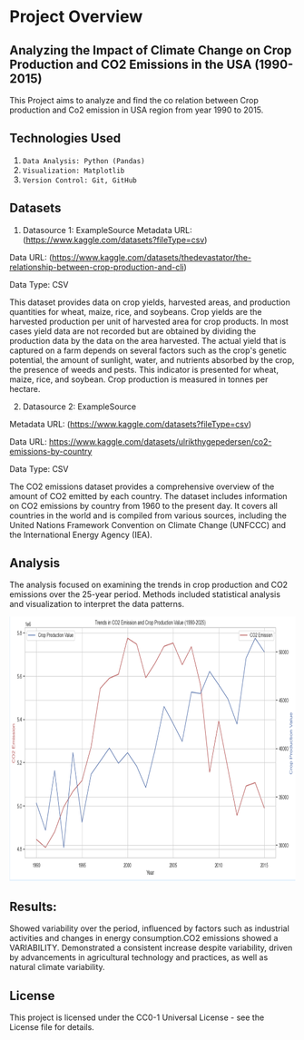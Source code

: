 
# Project Overview

## Analyzing the Impact of Climate Change on Crop Production and CO2 Emissions in the USA (1990-2015)

This Project aims to analyze and find the co relation between Crop production and Co2 emission in USA region from year 1990 to 2015.

## Technologies Used
1. `Data Analysis: Python (Pandas)`
2. `Visualization: Matplotlib`
3. `Version Control: Git, GitHub`

## Datasets

1. Datasource 1: ExampleSource
Metadata URL: (https://www.kaggle.com/datasets?fileType=csv)

Data URL: (https://www.kaggle.com/datasets/thedevastator/the-relationship-between-crop-production-and-cli)

Data Type: CSV

This dataset provides data on crop yields, harvested areas, and production quantities for wheat, maize, rice, and soybeans. Crop yields are the harvested production per unit of harvested area for crop products. In most cases yield data are not recorded but are obtained by dividing the production data by the data on the area harvested. The actual yield that is captured on a farm depends on several factors such as the crop's genetic potential, the amount of sunlight, water, and nutrients absorbed by the crop, the presence of weeds and pests. This indicator is presented for wheat, maize, rice, and soybean. Crop production is measured in tonnes per hectare.

2. Datasource 2: ExampleSource

Metadata URL: (https://www.kaggle.com/datasets?fileType=csv)

Data URL: https://www.kaggle.com/datasets/ulrikthygepedersen/co2-emissions-by-country

Data Type: CSV

The CO2 emissions dataset provides a comprehensive overview of the amount of CO2 emitted by each country. The dataset includes information on CO2 emissions by country from 1960 to the present day. It covers all countries in the world and is compiled from various sources, including the United Nations Framework Convention on Climate Change (UNFCCC) and the International Energy Agency (IEA).


## Analysis
The analysis focused on examining the trends in crop production and CO2 emissions over the 25-year period. Methods included statistical analysis and visualization to interpret the data patterns.

<img src="data/Screenshot 2024-07-03 at 20.48.09.png" width="700" height="466">


## Results:
Showed variability over the period, influenced by factors such as industrial activities and changes in energy consumption.CO2 emissions showed a VARIABILITY.
Demonstrated a consistent increase despite variability, driven by advancements in agricultural technology and practices, as well as natural climate variability.

## License
This project is licensed under the CC0-1 Universal License - see the License file for details.

